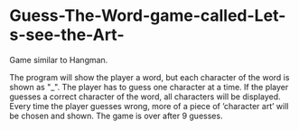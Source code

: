# Guess-The-Word-game-called-Let-s-see-the-Art-
Game similar to Hangman.

The program will show the player a word, but each character of the word is shown as "_". 
The player has to guess one character at a time. If the player guesses a correct character of the word, all characters will be displayed. 
Every time the player guesses wrong, more of a piece of ’character art’ will be chosen and shown. The game is over after 9 guesses.
